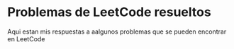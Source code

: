 # Problemas de LeetCode resueltos
Aqui estan mis respuestas a aalgunos problemas que se pueden encontrar en LeetCode
